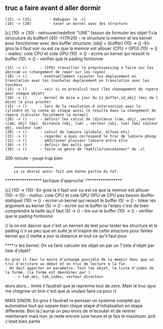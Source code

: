 ## truc a faire avant d aller dormir

	(15) -> (15)		- debuguer le .cl
	(10) -> (20)		- teser un kernel avec des structure
	
[c]	(10) -> (30)		- retrouver/redefinir "UNE" fasson de formuler les objet !!+la strucuture du buffer!!
	 (45) ->(11h20)		- re structure la memoir et les kernel pour fonctionner avec des buffer structure:
								(obj) + (buffer)
			(10) -> () 	-En gros la il faut voir ou est ce que la memoir est allouer	(CPU + GPU)
			(10) -> () 	- malloc: cote CPU et cote GPU
			(10) -> () 	- ecrire un kernel qui ressoit le buffer
			(10) -> () 	- verifier que le pading fontionne

	(15) -> ()		- (CPU) travailler le preprossessing a faire sur les obj+cam => (changement de reper sur les rayon)
	(10) -> ()		- eventuellement rajouter les deplacement en translation avec les toucheles deplacement en translation avec les touchess
	(15) -> ()		- voir si on precalcul tout (les chanegement de repere pour chaque objet)
	(10) -> ()		- kernel de mise a jour du {z_buffer,id_obj} (maj de l objet le plus proche)
	(15) -> ()		- lors de la resolution d intersection avec le cylindre et le conne on stoque aussi le resulta dans la changement de repere (calculer facielment la normal)
	(20) -> ()		- definir les calcul de (distance (cam, obj), vecteur (cam, obj) [&&]  distance (obj, lum) , vecteur (obj, lum) [&&] couleur obj, couleur lum)
	(20) -> ()		- calcul de lumiere (globale, difuse etc)
	(25) -> ()		- regarder a quoi correspond le truc de lumiere phong
	(15) -> ()		- additioner plusieur limiere entre elle
	(30) -> ()		- definir des multi spot
	(30) -> () 		- faire un genre de "makfile/concateneur" de .cl

300 minute
	- youpi trop bien


		================== 
		La je devrai avoir fait une bonne partie du taf.


*****************	tactique d'approche'	***************** 

	
[c]
	(10) -> (10) 	-En gros la il faut voir ou est ce que la memoir est allouer	
	(10) -> (5) 	- malloc: cote CPU et cote GPU
		GPU ok		CPU pas besoin (buffer statique)
	(10) -> () 	- ecrire un kernel qui ressoit le buffer
	(5) ->	()	- linker  les argument au kernel
	(5) ->	()	- ecrire sur le buffer
			la l'enjeu c'est de bien comprendre la taille qu;il faut
	(5) ->	()	- lire sur le buffer
	(10) -> () 	- verifier que le pading fontionne


//	la on est daccor que c'est un kernerl de test pour tester les structure et le pading
//	il se peu que en suite je m'inspire de cette structure pour fairles kernel qui
//	mette a jour la distance et tout ce qu'il faut pour


****->	les kernel:
	On va faire calculer les objet un par un ? liste d'objet par liste d'objet?

	En gros il faur le moins d'echange possible de la memoir donc que un truc d'ecriture au debut et un truc de lecture a la fin
	- On doit apporter en parametre: Tout les objet, la liste d'index de la forme, (la forme est deerminer par )
		--> tab_obj, tab_index, vecteur directeur


alors alors... limite il faudrait que je reprenne tout de zero. Main le truc qyui me chagrine un brin
c'est que je voulais faire ca pour rt


MAIS SINON. En gros il faudrait re pensser un systeme complet qui automatise tout
qui separe bien chque etape d'initialisation en etape differente. Bon la j'aurrai un peu envis de m'ecouter et de 
rentrer meintenant mais non. je reste encore iune heure et je fais le maximum. pck c'etait bien partie
